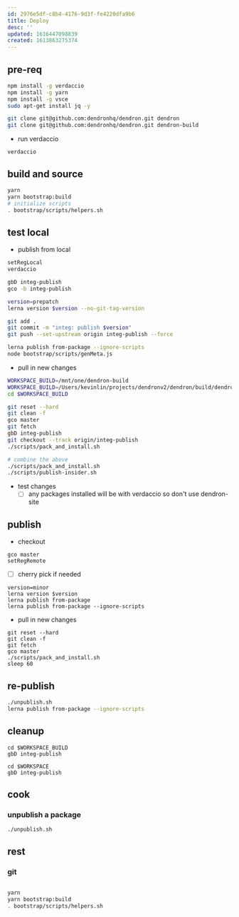 ```yaml
---
id: 2976e5df-c8b4-4176-9d3f-fe4220dfa9b6
title: Deploy
desc: ''
updated: 1616447098839
created: 1613863275374
---
```




## pre-req
```sh
npm install -g verdaccio
npm install -g yarn
npm install -g vsce
sudo apt-get install jq -y

git clone git@github.com:dendronhq/dendron.git dendron
git clone git@github.com:dendronhq/dendron.git dendron-build
```

- run verdaccio
```
verdaccio
```


## build and source

```sh
yarn
yarn bootstrap:build 
# initialize scripts
. bootstrap/scripts/helpers.sh
```

## test local

- publish from local
```sh
setRegLocal
verdaccio

gbD integ-publish
gco -b integ-publish

version=prepatch
lerna version $version --no-git-tag-version 

git add .
git commit -m "integ: publish $version"
git push --set-upstream origin integ-publish --force

lerna publish from-package --ignore-scripts
node bootstrap/scripts/genMeta.js
```

- pull in new changes
```sh
WORKSPACE_BUILD=/mnt/one/dendron-build
WORKSPACE_BUILD=/Users/kevinlin/projects/dendronv2/dendron/build/dendron/packages/plugin-core
cd $WORKSPACE_BUILD

git reset --hard
git clean -f
gco master
git fetch
gbD integ-publish
git checkout --track origin/integ-publish
./scripts/pack_and_install.sh

# combine the above
./scripts/pack_and_install.sh
./scripts/publish-insider.sh
```

- test changes
    - [ ] any packages installed will be with verdaccio so don't use dendron-site

## publish

- checkout
```
gco master
setRegRemote
```

- [ ] cherry pick if needed

```
version=minor
lerna version $version 
lerna publish from-package 
lerna publish from-package --ignore-scripts
```

- pull in new changes
```
git reset --hard
git clean -f
git fetch
gco master 
./scripts/pack_and_install.sh
sleep 60
```

## re-publish

```sh
./unpublish.sh
lerna publish from-package --ignore-scripts
```

## cleanup
```
cd $WORKSPACE_BUILD
gbD integ-publish

cd $WORKSPACE
gbD integ-publish
```


## cook

### unpublish a package

```
./unpublish.sh
```

## rest

### git 
```sh

yarn
yarn bootstrap:build 
. bootstrap/scripts/helpers.sh

```
